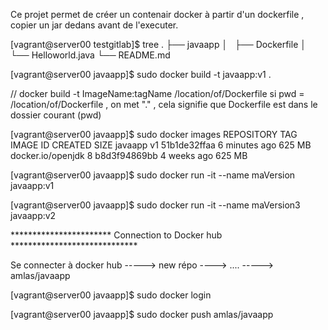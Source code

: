 Ce projet permet de créer un contenair docker à partir d'un dockerfile , copier un jar dedans avant de l'executer.

[vagrant@server00 testgitlab]$ tree
.
├── javaapp
│   ├── Dockerfile
│   └── Helloworld.java
└── README.md

[vagrant@server00 javaapp]$ sudo docker build -t javaapp:v1 .

//  docker build -t ImageName:tagName /location/of/Dockerfile
 si pwd = /location/of/Dockerfile , on met "." , cela signifie que Dockerfile est dans le dossier courant (pwd)

[vagrant@server00 javaapp]$ sudo docker images
REPOSITORY          TAG                 IMAGE ID            CREATED             SIZE
javaapp             v1                  51b1de32ffaa        6 minutes ago       625 MB
docker.io/openjdk   8                   b8d3f94869bb        4 weeks ago         625 MB


[vagrant@server00 javaapp]$ sudo docker run -it --name maVersion javaapp:v1

[vagrant@server00 javaapp]$ sudo docker run -it --name maVersion3 javaapp:v2

*********************** Connection to Docker hub *****************************

Se connecter à docker hub -----> new répo   ----> .... ----->   amlas/javaapp

[vagrant@server00 javaapp]$ sudo docker login

[vagrant@server00 javaapp]$ sudo docker push amlas/javaapp


